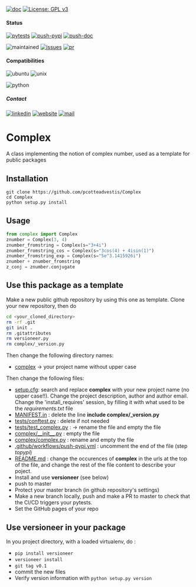 [![doc](https://img.shields.io/badge/-Documentation-blue)](https://advestis.github.io/complex)
[![License: GPL v3](https://img.shields.io/badge/License-GPL%20v3-blue.svg)](https://www.gnu.org/licenses/gpl-3.0)

#### Status
[![pytests](https://github.com/Advestis/complex/actions/workflows/pull-request.yml/badge.svg)](https://github.com/Advestis/complex/actions/workflows/pull-request.yml)
[![push-pypi](https://github.com/Advestis/complex/actions/workflows/push-pypi.yml/badge.svg)](https://github.com/Advestis/complex/actions/workflows/push-pypi.yml)
[![push-doc](https://github.com/Advestis/complex/actions/workflows/push-doc.yml/badge.svg)](https://github.com/Advestis/complex/actions/workflows/push-doc.yml)

![maintained](https://img.shields.io/badge/Maintained%3F-yes-green.svg)
[![issues](https://img.shields.io/github/issues/Advestis/complex.svg)](https://github.com/Advestis/complex/issues)
[![pr](https://img.shields.io/github/issues-pr/Advestis/complex.svg)](https://github.com/Advestis/complex/pulls)


#### Compatibilities
![ubuntu](https://img.shields.io/badge/Ubuntu-supported--tested-success)
![unix](https://img.shields.io/badge/Other%20Unix-supported--untested-yellow)

![python](https://img.shields.io/pypi/pyversions/complex)


##### Contact
[![linkedin](https://img.shields.io/badge/LinkedIn-Advestis-blue)](https://www.linkedin.com/company/advestis/)
[![website](https://img.shields.io/badge/website-Advestis.com-blue)](https://www.advestis.com/)
[![mail](https://img.shields.io/badge/mail-maintainers-blue)](mailto:pythondev@advestis.com)

# Complex

A class implementing the notion of complex number, used as a template for public packages

## Installation

```
git clone https://github.com/pcotteadvestis/Complex
cd Complex
python setup.py install
```

## Usage

```python
from complex import Complex
znumber = Complex(3, 4)
znumber_fromstring = Complex(s="3+4i")
znumber_fromstring_cos = Complex(s="3cos(4) + 4isin(1)")
znumber_fromstring_exp = Complex(s="5e^3.1415926i")
znumber + znumber_fromstring
z_conj = znumber.conjugate
```

## Use this package as a template

Make a new public github repository by using this one as template. Clone your new repository, then do

```bash
cd <your_cloned_directory>
rm -rf .git
git init .
rm .gitattributes
rm versioneer.py
rm complex/_version.py
```

Then change the following directory names:
* [complex](complex) -> your project name without upper case

Then change the following files:
* [setup.cfg](setup.cfg): search and replace **complex** with your new project name (no upper case!!). Change the project
description, author and author email. Change the 'install_requires' session, by filling it with what used to be the
*requirements.txt* file
* [MANIFEST.in](MANIFEST.in) : delete the line **include complex/_version.py**
* [tests/conftest.py](tests/conftest.py) : delete if not needed
* [tests/test_complex.py](tests/test_complex.py) : -> rename the file and empty the file
* [complex/\_\_init\_\_.py](complex/__init__.py) : empty the file
* [complex/complex.py](complex/complex.py) : rename and empty the file
* [.github/workflows/push-pypi.yml](.github/workflows/push-pypi.yml) : uncomment the end of the file (step *topypi*)
* [README.md](README.md) : change the occurences of **complex** in the urls at the top of the file, and change the
rest of the file content to describe your poject.
* Install and use **versioneer** (see below)
* push to master
* Protect your master branch (in github repository's settings)
* Make a new branch locally, push and make a PR to master to check that the CI/CD triggers your pytests.
* Set the GitHub pages of your repo

## Use versioneer in your package

In you project directory, with a loaded virtualenv, do :
* `pip install versioneer`
* `versioneer install`
* `git tag v0.1`
* commit the new files
* Verify version information with `python setup.py version`
